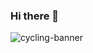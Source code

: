 ### Hi there 👋

<img src="https://res.cloudinary.com/daq5feofb/image/upload/v1702118024/Joshua_Mayhew_1_ax8vu4.png" 
alt="cycling-banner" style="width=100%">

<!--
**jmayheww/jmayheww** is a ✨ _special_ ✨ repository because its `README.md` (this file) appears on your GitHub profile.

Here are some ideas to get you started:

- 🔭 I’m currently working on ...
- 🌱 I’m currently learning ...
- 👯 I’m looking to collaborate on ...
- 🤔 I’m looking for help with ...
- 💬 Ask me about ...
- 📫 How to reach me: ...
- 😄 Pronouns: ...
- ⚡ Fun fact: ...
-->
